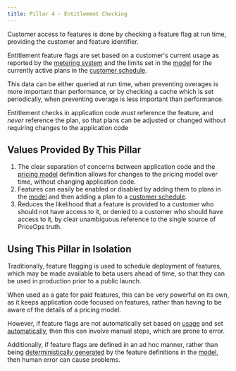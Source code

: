 ```yaml
---
title: Pillar 4 - Entitlement Checking
---
```


Customer access to features is done by checking a feature flag at
run time, providing the customer and feature identifier.

Entitlement feature flags are set based on a customer's current
usage as reported by the [metering system](./3-metering.md) and
the limits set in the [model](./1-model.md) for the currently
active plans in the [customer schedule](./2-schedule.md).

This data can be either queried at run time, when
preventing overages is more important than performance, or by
checking a cache which is set periodically, when preventing
overage is less important than performance.

Entitlement checks in application code _must_ reference the
feature, and _never_ reference the plan, so that plans can be
adjusted or changed without requiring changes to the application
code

## Values Provided By This Pillar

1. The clear separation of concerns between application code and
   the [pricing model](./1-model.md) definition allows for
   changes to the pricing model over time, without changing
   application code.
2. Features can easily be enabled or disabled by adding them to
   plans in the [model](./1-model.md) and then adding a plan to a
   [customer schedule](./2-schedule.md).
3. Reduces the likelihood that a feature is provided to a
   customer who should not have access to it, or denied to a
   customer who should have access to it, by clear unambiguous
   reference to the single source of PriceOps truth.

## Using This Pillar in Isolation

Traditionally, feature flagging is used to schedule deployment of
features, which may be made available to beta users ahead of
time, so that they can be used in production prior to a public
launch.

When used as a gate for paid features, this can be very powerful
on its own, as it keeps application code focused on features,
rather than having to be aware of the details of a pricing model.

However, if feature flags are not automatically set based on
[usage](./3-metering.md) and set [automatically](./5-tooling.md),
then this can involve manual steps, which are prone to error.

Additionally, if feature flags are defined in an ad hoc manner,
rather than being [deterministically generated](./5-tooling.md)
by the feature definitions in the [model](./1-model.md), then
human error can cause problems.
